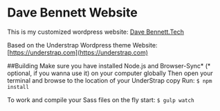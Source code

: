 
# Dave Bennett Website

This is my customized wordpress website: <a href="https://www.davebennett.tech/">Dave Bennett.Tech </a>

Based on the Understrap Wordpress theme 
Website: [https://understrap.com](https://understrap.com)

##Building
Make sure you have installed Node.js and Browser-Sync* (* optional, if you wanna use it) on your computer globally
Then open your terminal and browse to the location of your UnderStrap copy
Run: `$ npm install`

To work and compile your Sass files on the fly start:
`$ gulp watch`
